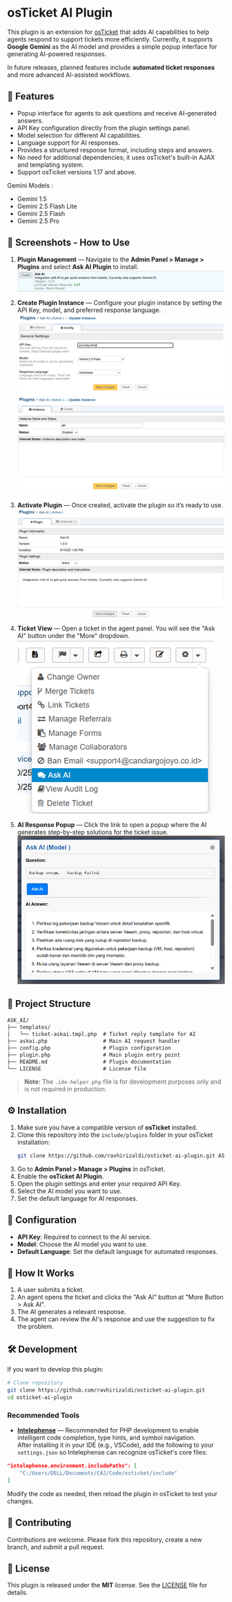 # osTicket AI Plugin

This plugin is an extension for [osTicket](https://osticket.com/) that adds AI capabilities to help agents respond to support tickets more efficiently. Currently, it supports **Google Gemini** as the AI model and provides a simple popup interface for generating AI-powered responses. 

In future releases, planned features include **automated ticket responses** and more advanced AI-assisted workflows.

## 🚀 Features
- Popup interface for agents to ask questions and receive AI-generated answers.
- API Key configuration directly from the plugin settings panel.
- Model selection for different AI capabilities.
- Language support for AI responses.
- Provides a structured response format, including steps and answers.
- No need for additional dependencies; it uses osTicket's built-in AJAX and templating system.
- Support osTicket versions 1.17 and above.

Gemini Models :
- Gemini 1.5
- Gemini 2.5 Flash Lite
- Gemini 2.5 Flash
- Gemini 2.5 Pro

## 📸 Screenshots - How to Use
1. **Plugin Management** — Navigate to the **Admin Panel > Manage > Plugins** and select **Ask AI Plugin** to install.
   ![Ask AI Plugin](./screenshots/plugins.png)

2. **Create Plugin Instance** — Configure your plugin instance by setting the API Key, model, and preferred response language.
   ![Ask AI - Create Instance](./screenshots/create-instance-1.png)  
   ![Ask AI - Create Instance](./screenshots/create-instance-2.png)

3. **Activate Plugin** — Once created, activate the plugin so it’s ready to use.
   ![Ask AI - Activating Plugin](./screenshots/activating.png)

4. **Ticket View** — Open a ticket in the agent panel. You will see the "Ask AI" button under the "More" dropdown.
   ![Ask AI - Ticket View](./screenshots/more-link.png)

5. **AI Response Popup** — Click the link to open a popup where the AI generates step-by-step solutions for the ticket issue.
   ![Ask AI - Popup](./screenshots/popup.png)

## 📂 Project Structure
```
ASK_AI/
├── templates/
│   └── ticket-askai.tmpl.php  # Ticket reply template for AI
├── askai.php                  # Main AI request handler
├── config.php                 # Plugin configuration
├── plugin.php                 # Main plugin entry point
├── README.md                  # Plugin documentation
└── LICENSE                    # License file
```
> **Note:** The `.ide-helper.php` file is for development purposes only and is not required in production.

## ⚙️ Installation
1. Make sure you have a compatible version of **osTicket** installed.
2. Clone this repository into the `include/plugins` folder in your osTicket installation:
   ```bash
   git clone https://github.com/ravhirizaldi/osticket-ai-plugin.git ASK_AI
   ```
3. Go to **Admin Panel > Manage > Plugins** in osTicket.
4. Enable the **osTicket AI Plugin**.
5. Open the plugin settings and enter your required API Key.
6. Select the AI model you want to use.
7. Set the default language for AI responses.

## 🔧 Configuration
- **API Key**: Required to connect to the AI service.
- **Model**: Choose the AI model you want to use.
- **Default Language**: Set the default language for automated responses.

## 🧩 How It Works
1. A user submits a ticket.
2. An agent opens the ticket and clicks the "Ask AI" button at "More Button > Ask AI".
3. The AI generates a relevant response.
4. The agent can review the AI's response and use the suggestion to fix the problem.

## 🛠 Development

If you want to develop this plugin:

```bash
# Clone repository
git clone https://github.com/ravhirizaldi/osticket-ai-plugin.git
cd osticket-ai-plugin
```

### Recommended Tools
- **[Intelephense](https://intelephense.com/)** — Recommended for PHP development to enable intelligent code completion, type hints, and symbol navigation.  
  After installing it in your IDE (e.g., VSCode), add the following to your `settings.json` so Intelephense can recognize osTicket's core files:

```json
"intelephense.environment.includePaths": [
    "C:/Users/DELL/Documents/CAJ/Code/osticket/include"
]
```

Modify the code as needed, then reload the plugin in osTicket to test your changes.

## 🤝 Contributing
Contributions are welcome. Please fork this repository, create a new branch, and submit a pull request.

## 📜 License
This plugin is released under the **MIT** license. See the [LICENSE](LICENSE) file for details.
